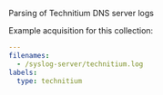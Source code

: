 Parsing of Technitium DNS server logs

Example acquisition for this collection:
```yaml
---
filenames:
  - /syslog-server/technitium.log
labels:
  type: technitium
```